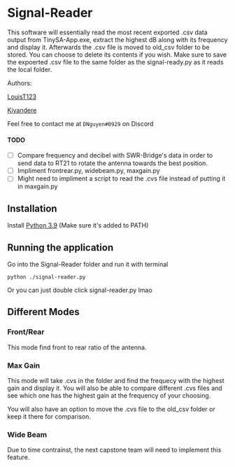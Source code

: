 # Signal-Reader
This software will essentially read the most recent exported .csv data output from TinySA-App.exe, extract the highest dB along with its frequency and display it.
Afterwards the .csv file is moved to old_csv folder to be stored. You can choose to delete its contents if you wish.
Make sure to save the expoerted .csv file to the same folder as the signal-ready.py as it reads the local folder.


Authors:

[LouisT123](https://github.com/LouisT123)

[Kiyandere](https://github.com/Kiyandere)

Feel free to contact me at `DNguyen#0929` on Discord


#### TODO
- [ ] Compare frequency and decibel with SWR-Bridge's data in order to send data to RT21 to rotate the antenna towards the best position.
- [ ] Impliment frontrear.py, widebeam.py, maxgain.py
- [ ] Might need to impliment a script to read the .cvs file instead of putting it in maxgain.py

## Installation
Install [Python 3.9](https://www.python.org/downloads/release/python-390/) 
(Make sure it's added to PATH)


## Running the application
Go into the Signal-Reader folder and run it with terminal
```
python ./signal-reader.py
```
Or you can just double click signal-reader.py lmao

## Different Modes
### Front/Rear
This mode find front to rear ratio of the antenna.

### Max Gain
This mode will take .cvs in the folder and find the frequecy with the highest gain and display it. You will also be able to compare different .cvs files and see which one has the highest gain at the frequency of your choosing.

You will also have an option to move the .cvs file to the old_csv folder or keep it there for comparison.

### Wide Beam
Due to time contrainst, the next capstone team will need to implement this feature.